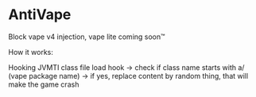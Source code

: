 # AntiVape
Block vape v4 injection, vape lite coming soon:tm:


How it works:

Hooking JVMTI class file load hook
  -> check if class name starts with a/ (vape package name)
    -> if yes, replace content by random thing, that will make the game crash
